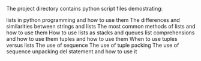 The project directory contains python script files demostrating:

lists in python programming and how to use them
The differences and similarities between strings and lists
The most common methods of lists and how to use them
How to use lists as stacks and queues
list comprehensions and how to use them
tuples and how to use them
When to use tuples versus lists
The use of sequence
The use of tuple packing
The use of sequence unpacking
del statement and how to use it
